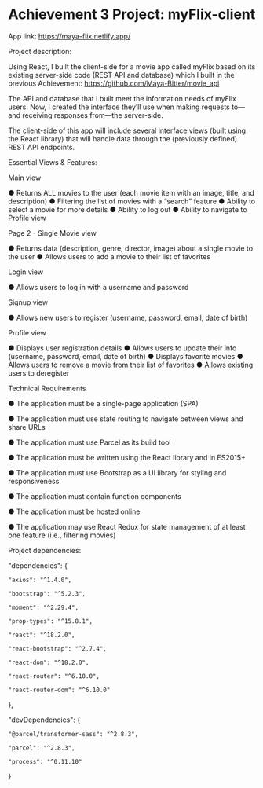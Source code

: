 # Achievement 3 Project: myFlix-client 

App link: https://maya-flix.netlify.app/

Project description:

Using React, I built the client-side for a movie app called myFlix based on its existing server-side code (REST API and database) 
which I built in the previous Achievement: https://github.com/Maya-Bitter/movie_api

The API and database that I built meet the information needs of myFlix users. 
Now, I created the interface they’ll use when making requests to—and receiving responses from—the server-side. 

The client-side of this app will include several interface views 
(built using the React library) that will handle data through the (previously defined) REST API endpoints.

Essential Views & Features:

Main view

● Returns ALL movies to the user (each movie item with an image, title, and description)
● Filtering the list of movies with a “search” feature
● Ability to select a movie for more details
● Ability to log out
● Ability to navigate to Profile view

Page 2 - Single Movie view

● Returns data (description, genre, director, image) about a single movie to the user
● Allows users to add a movie to their list of favorites

Login view

● Allows users to log in with a username and password

Signup view

● Allows new users to register (username, password, email, date of birth)

Profile view

● Displays user registration details
● Allows users to update their info (username, password, email, date of birth)
● Displays favorite movies
● Allows users to remove a movie from their list of favorites
● Allows existing users to deregister

Technical Requirements

● The application must be a single-page application (SPA)

● The application must use state routing to navigate between views and share URLs

● The application must use Parcel as its build tool

● The application must be written using the React library and in ES2015+

● The application must use Bootstrap as a UI library for styling and responsiveness

● The application must contain function components

● The application must be hosted online

● The application may use React Redux for state management of at least one feature (i.e., filtering movies)

Project dependencies:

"dependencies": {

    "axios": "^1.4.0",
    
    "bootstrap": "^5.2.3",
    
    "moment": "^2.29.4",
    
    "prop-types": "^15.8.1",
    
    "react": "^18.2.0",
    
    "react-bootstrap": "^2.7.4",
    
    "react-dom": "^18.2.0",
    
    "react-router": "^6.10.0",
    
    "react-router-dom": "^6.10.0"
  },
  
  "devDependencies": {
  
    "@parcel/transformer-sass": "^2.8.3",
    
    "parcel": "^2.8.3",
    
    "process": "^0.11.10"
  }




